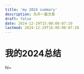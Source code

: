```yaml
---
title: 'my 2024 summary'
description: 先开一篇文章
draft: false
date: 2024-12-29T15:00:00-07:10
lastmod: 2024-12-29T16:00:00-07:20
---
```

# 我的2024总结
hi~

